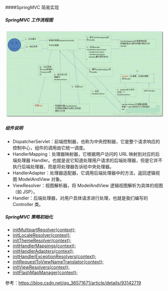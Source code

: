 
####SpringMVC 简易实现

##### SpringMVC 工作流程图
![](./springmvc-working-flow-chart.png)

##### 组件说明
- DispatcherServlet：前端控制器，也称为中央控制器，它是整个请求响应的控制中心，组件的调用由它统一调度。
- HandlerMapping：处理器映射器，它根据用户访问的 URL 映射到对应的后端处理器 Handler。也就是说它知道处理用户请求的后端处理器，但是它并不执行后端处理器，而是将处理器告诉给中央处理器。
- HandlerAdapter：处理器适配器，它调用后端处理器中的方法，返回逻辑视图 ModelAndView 对象。
- ViewResolver：视图解析器，将 ModelAndView 逻辑视图解析为具体的视图（如 JSP）。
- Handler：后端处理器，对用户具体请求进行处理，也就是我们编写的 Controller 类。



##### SpringMVC 策略初始化
- [initMultipartResolver(context);](https://blog.csdn.net/andy_zhang2007/article/details/87707854)
- [initLocaleResolver(context);](https://blog.csdn.net/andy_zhang2007/article/details/87713496)
- [initThemeResolver(context);](https://blog.csdn.net/andy_zhang2007/article/details/87716068)
- [initHandlerMappings(context);](https://blog.csdn.net/andy_zhang2007/article/details/87694206)
- [initHandlerAdapters(context);](https://blog.csdn.net/andy_zhang2007/article/details/87695727)
- [initHandlerExceptionResolvers(context);](https://blog.csdn.net/andy_zhang2007/article/details/87704806)
- [initRequestToViewNameTranslator(context);](https://blog.csdn.net/andy_zhang2007/article/details/87717844)
- [initViewResolvers(context);](https://blog.csdn.net/andy_zhang2007/article/details/87703643)
- [initFlashMapManager(context);](https://blog.csdn.net/andy_zhang2007/article/details/87718796)



















参考：https://blog.csdn.net/qq_36571671/article/details/93142719